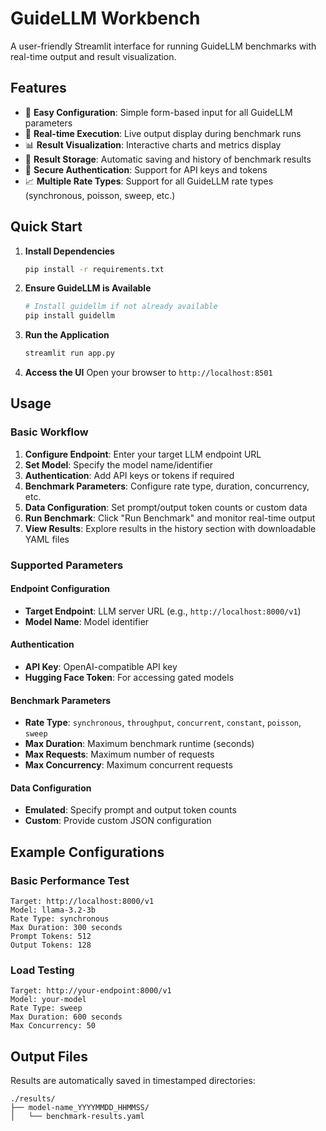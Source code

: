 # GuideLLM Workbench

A user-friendly Streamlit interface for running GuideLLM benchmarks with real-time output and result visualization.

## Features

- 🎯 **Easy Configuration**: Simple form-based input for all GuideLLM parameters
- 🚀 **Real-time Execution**: Live output display during benchmark runs
- 📊 **Result Visualization**: Interactive charts and metrics display
- 💾 **Result Storage**: Automatic saving and history of benchmark results
- 🔐 **Secure Authentication**: Support for API keys and tokens
- 📈 **Multiple Rate Types**: Support for all GuideLLM rate types (synchronous, poisson, sweep, etc.)

## Quick Start

1. **Install Dependencies**
   ```bash
   pip install -r requirements.txt
   ```

2. **Ensure GuideLLM is Available**
   ```bash
   # Install guidellm if not already available
   pip install guidellm
   ```

3. **Run the Application**
   ```bash
   streamlit run app.py
   ```

4. **Access the UI**
   Open your browser to `http://localhost:8501`

## Usage

### Basic Workflow

1. **Configure Endpoint**: Enter your target LLM endpoint URL
2. **Set Model**: Specify the model name/identifier
3. **Authentication**: Add API keys or tokens if required
4. **Benchmark Parameters**: Configure rate type, duration, concurrency, etc.
5. **Data Configuration**: Set prompt/output token counts or custom data
6. **Run Benchmark**: Click "Run Benchmark" and monitor real-time output
7. **View Results**: Explore results in the history section with downloadable YAML files

### Supported Parameters

#### Endpoint Configuration
- **Target Endpoint**: LLM server URL (e.g., `http://localhost:8000/v1`)
- **Model Name**: Model identifier

#### Authentication
- **API Key**: OpenAI-compatible API key
- **Hugging Face Token**: For accessing gated models

#### Benchmark Parameters
- **Rate Type**: `synchronous`, `throughput`, `concurrent`, `constant`, `poisson`, `sweep`
- **Max Duration**: Maximum benchmark runtime (seconds)
- **Max Requests**: Maximum number of requests
- **Max Concurrency**: Maximum concurrent requests

#### Data Configuration
- **Emulated**: Specify prompt and output token counts
- **Custom**: Provide custom JSON configuration

## Example Configurations

### Basic Performance Test
```
Target: http://localhost:8000/v1
Model: llama-3.2-3b
Rate Type: synchronous
Max Duration: 300 seconds
Prompt Tokens: 512
Output Tokens: 128
```

### Load Testing
```
Target: http://your-endpoint:8000/v1
Model: your-model
Rate Type: sweep
Max Duration: 600 seconds
Max Concurrency: 50
```

## Output Files

Results are automatically saved in timestamped directories:
```
./results/
├── model-name_YYYYMMDD_HHMMSS/
│   └── benchmark-results.yaml
```